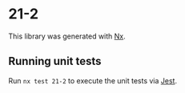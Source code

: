 # 21-2

This library was generated with [Nx](https://nx.dev).

## Running unit tests

Run `nx test 21-2` to execute the unit tests via [Jest](https://jestjs.io).
